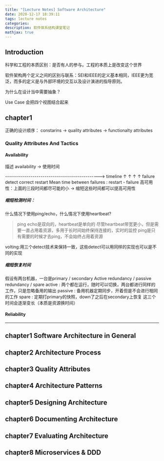 ```yaml
---
title: "[Lecture Notes] Software Architecture"
date: 2020-12-17 18:39:11
tags: lecture notes
categories: 
description: 软件体系结构课堂笔记
mathjax: true
---
```


## Introduction

科学和工程的本质区别：是否有人的参与。工程的本质上是改变这个世界

软件架构两个定义之间的区别与联系：SEI和IEEE的定义基本相同，IEEE更为宽泛，而多的定义是与外部环境的交互以及设计演进的指导原则。

为什么在设计当中需要抽象？

Use Case 会把四个视图结合起来

## chapter1 
正确的设计顺序： constarins -> quality attributes -> functionalty attributes

### Quality Attributes And Tactics
#### Availability
描述 availability -> 使用时间

------------------------------------------------> timeline
↑              ↑           ↑          ↑
failure       detect     correct    restart
Mean time between failures : restart - failure
高可用性：上面的三段时间都尽可能的小 -> 缩短这些时间都可以提高可用性

##### 缩短检测时间：
什么情况下使用ping/echo，什么情况下使用heartbeat?
> ping echo是双向的，heartbeat是单向的
> 尽管heartbeat带宽更小，但是需要一直占用着资源，多用于长时间始终保持连接的，实时的监控
> ping是只有需要的时候才去ping，不会始终占用着资源

volting:用三个detect技术来保持一致，这些detect可以用同样的实现也可以是不同的实现

##### 缩短恢复时间
假设有两台机器，一台是primary / secondary
Active redundancy / passive redundancy / spare
active : 两个都在运行，随时可以切换，两台都进行同样的工作，只是忽略备用的输出
passive : 备用机器定期同步，开着但是不会进行相同的工作
spare : 定期打primary的快照，down了之后在secondary上恢复
这三个时间会逐渐变长（本质是资源换时间）
#### Reliability

---

## chapter1 Software Architecture in General

## chapter2 Architecture Process

## chapter3 Quality Attributes

## chapter4 Architecture Patterns

## chapter5 Designing Architecture

## chapter6 Documenting Architecture

## chapter7 Evaluating Architecture

## chapter8 Microservices & DDD